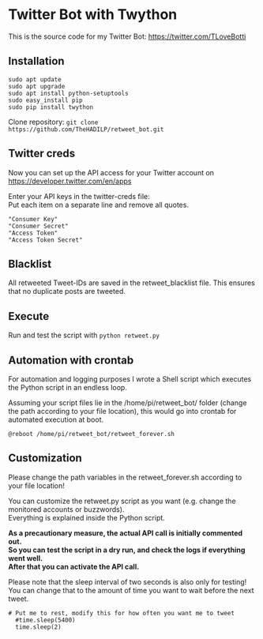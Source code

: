 # Twitter Bot with Twython
This is the source code for my Twitter Bot: https://twitter.com/TLoveBotti

## Installation
```
sudo apt update
sudo apt upgrade
sudo apt install python-setuptools
sudo easy_install pip
sudo pip install twython
```
Clone repository:
```git clone https://github.com/TheHADILP/retweet_bot.git```

## Twitter creds
Now you can set up the API access for your Twitter account on https://developer.twitter.com/en/apps

Enter your API keys in the twitter-creds file:  
Put each item on a separate line and remove all quotes.
```
"Consumer Key"
"Consumer Secret"
"Access Token"
"Access Token Secret"
```

## Blacklist
All retweeted Tweet-IDs are saved in the retweet_blacklist file.
This ensures that no duplicate posts are tweeted.

## Execute
Run and test the script with
```python retweet.py```

## Automation with crontab
For automation and logging purposes I wrote a Shell script which executes the Python script in an endless loop.

Assuming your script files lie in the /home/pi/retweet_bot/ folder (change the path according to your file location),
this would go into crontab for automated execution at boot.

```@reboot /home/pi/retweet_bot/retweet_forever.sh```


## Customization
Please change the path variables in the retweet_forever.sh according to your file location!

You can customize the retweet.py script as you want (e.g. change the monitored accounts or buzzwords).  
Everything is explained inside the Python script.

__As a precautionary measure, the actual API call is initially commented out.  
So you can test the script in a dry run, and check the logs if everything went well.  
After that you can activate the API call.__

Please note that the sleep interval of two seconds is also only for testing!  
You can change that to the amount of time you want to wait before the next tweet.
```
# Put me to rest, modify this for how often you want me to tweet
  #time.sleep(5400)
  time.sleep(2)
```
